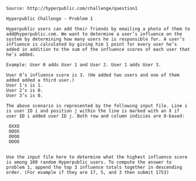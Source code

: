     Source: http://hyperpublic.com/challenge/question1

    Hyperpublic Challenge - Problem 1

    Hyperpublic users can add their friends by emailing a photo of them to add@hyperpublic.com. We want to determine a user’s influence on the system by determining how many users he is responsible for. A user’s influence is calculated by giving him 1 point for every user he’s added in addition to the sum of the influence scores of each user that he’s added.

    Example: User 0 adds User 1 and User 2. User 1 adds User 3.

    User 0’s influence score is 3. (He added two users and one of them added added a third user.)
    User 1's is 1.
    User 2’s is 0.
    User 3’s is 0.

    The above scenario is represented by the following input file. Line i is user ID i and position j within the line is marked with an X if user ID i added user ID j. Both row and column indicies are 0-based:

     OXXO
     OOOX
     OOOO
     OOOO
          

    Use the input file here to determine what the highest influence score is among 100 random Hyperpublic users. To compute the answer to problem 1, append the top 3 influence totals together in descending order. (For example if they are 17, 5, and 3 then submit 1753)
